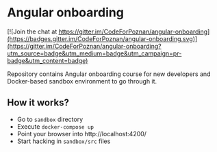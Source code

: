 # Angular onboarding

[![Join the chat at https://gitter.im/CodeForPoznan/angular-onboarding](https://badges.gitter.im/CodeForPoznan/angular-onboarding.svg)](https://gitter.im/CodeForPoznan/angular-onboarding?utm_source=badge&utm_medium=badge&utm_campaign=pr-badge&utm_content=badge)

Repository contains Angular onboarding course for new developers and Docker-based
sandbox environment to go through it.

## How it works?

* Go to `sandbox` directory
* Execute `docker-compose up`
* Point your browser into http://localhost:4200/
* Start hacking in `sandbox/src` files
